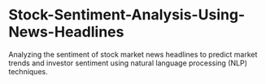 # Stock-Sentiment-Analysis-Using-News-Headlines
Analyzing the sentiment of stock market news headlines to predict market trends and investor sentiment using natural language processing (NLP) techniques.
